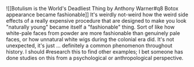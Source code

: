 
![[Botulism is the World's Deadliest Thing by Anthony Warner#q8 Botox appearance became fashionable]]
It's weirdly not-weird how the weird side effects of a really expensive procedure that are designed to make you look "naturally young" became itself a "fashionable" thing. Sort of like how white-pale faces from powder are more fashionable than genuinely pale faces, or how unnatural white wigs during the colonial era did. It's not unexpected, it's just ... definitely a common phenomenon throughout history. I should #research this to find other examples; I bet someone has done studies on this from a psychological or anthropological perspective. 